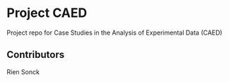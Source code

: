 # Project CAED
Project repo for Case Studies in the Analysis of Experimental Data (CAED) 

## Contributors
Rien Sonck
